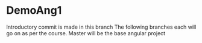# DemoAng1
Introductory commit is made in this branch
The following branches each will go on as per the course. 
Master will be the base angular project

